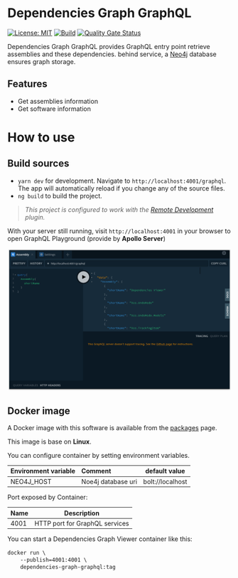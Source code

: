 # Dependencies Graph GraphQL

[![License: MIT](https://img.shields.io/badge/License-MIT-yellow.svg)](/LICENSE)
[![Build][github-actions-badge]][github-actions]
[![Quality Gate Status][sonar-project-badge]][sonar-project]

Dependencies Graph GraphQL provides GraphQL entry point retrieve assemblies and these dependencies. behind service, a [Neo4j][neo4j-url] database ensures graph storage.

## Features

* Get assemblies information
* Get software information

# How to use

## Build sources
- `yarn dev` for development. Navigate to `http://localhost:4001/graphql`. The app will automatically reload if you change any of the source files.
- `ng build` to build the project.

> *This project is configured to work with the [Remote Development][remote-development-plugin-url] plugin.*

With your server still running, visit `http://localhost:4001` in your browser to open GraphQL Playground (provide by **Apollo Server**)

<img src="doc/images/graphql-playground.png"/>

## Docker image

A Docker image with this software is available from the [packages][github-package] page.

This image is base on **Linux**. 

You can configure container by setting environment variables.

| Environment variable     |          Comment           |   default value     |
|------------------------- | :--------------------------|-------------------- |
| NEO4J_HOST               | Noe4j database uri         | bolt://localhost    |

Port exposed by Container:

|        Name        |       Description                |
| -------------------|--------------------------------- |
| 4001               | HTTP port for GraphQL services   |

You can start a Dependencies Graph Viewer container like this:

```
docker run \
    --publish=4001:4001 \
    dependencies-graph-graphql:tag
```

[github-actions]:                   https://github.com/xclemence/Dependencies-graph-graphql/actions
[github-actions-badge]:             https://github.com/xclemence/dependencies-graph-graphql/workflows/Node.js%20CI/badge.svg?branch=master

[sonar-project]:                    https://sonarcloud.io/dashboard?id=xclemence_dependencies-graph-graphql
[sonar-project-badge]:              https://sonarcloud.io/api/project_badges/measure?project=xclemence_dependencies-graph-graphql&metric=alert_status

[neo4j-url]:                        https://neo4j.com/
[remote-development-plugin-url]:    https://marketplace.visualstudio.com/items?itemName=ms-vscode-remote.vscode-remote-extensionpack 

[github-package]:                   https://github.com/xclemence/dependencies-graph-services/packages
